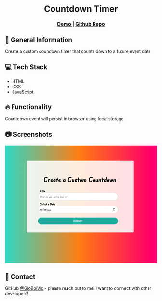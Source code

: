 <h1 align="center">Countdown Timer</h1>

<div align="center">
  <h3>
    <a href="https://globoivic.github.io/Music-Player/">
      Demo
    </a>
    <span> | </span>
    <a href="https://github.com/GloBoiVic/Music-Player">
      Github Repo
    </a>
  </h3>
</div>

## :page_facing_up: General Information

Create a custom coundown timer that counts down to a future event date

## :computer: Tech Stack

- HTML
- CSS
- JavaScript

## :fire: Functionality

Countdown event will persist in browser using local storage

## :camera: Screenshots

![screenshot](images/project-visual.png)

## :bust_in_silhouette: Contact

GitHub [@GloBoiVic](https://github.com/GloBoiVic) - please reach out to me! I want to connect with other developers!

